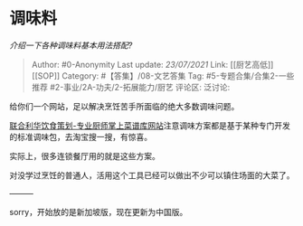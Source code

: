 # 调味料
*介绍一下各种调味料基本用法搭配?*

> Author: #0-Anonymity
> Last update: *23/07/2021*
> Link: [[厨艺高低]] [[SOP]]
> Category: #【答集】/08-文艺答集
> Tag: #5-专题合集/合集2-一些推荐 #2-事业/2A-功夫/2-拓展能力/厨艺
> 评论区:
> 泛讨论:

给你们一个网站，足以解决烹饪苦手所面临的绝大多数调味问题。

[联合利华饮食策划-专业厨师掌上菜谱库网站](https://link.zhihu.com/?target=https%3A//www.unileverfoodsolutions.com.cn)注意调味方案都是基于某种专门开发的标准调味包，去淘宝搜一搜，有惊喜。

实际上，很多连锁餐厅用的就是这些方案。

对没学过烹饪的普通人，活用这个工具已经可以做出不少可以镇住场面的大菜了。

———

sorry，开始放的是新加坡版，现在更新为中国版。
